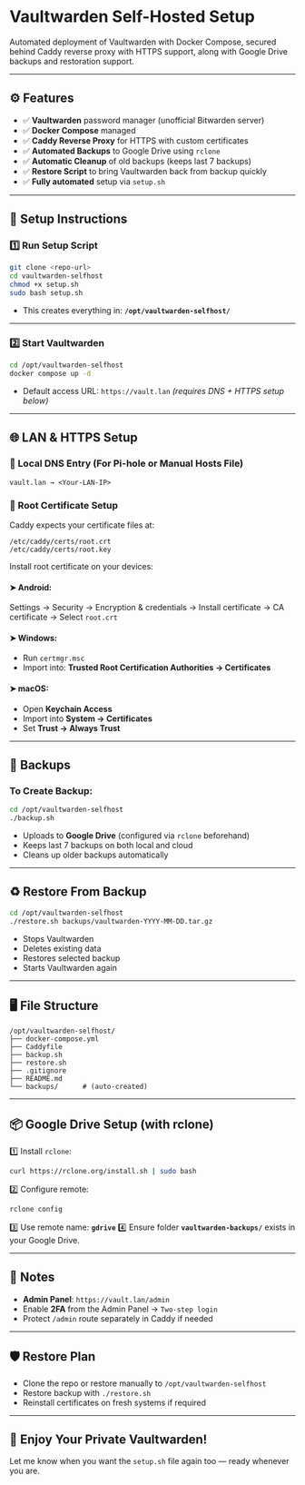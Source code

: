 # Vaultwarden Self-Hosted Setup

Automated deployment of Vaultwarden with Docker Compose, secured behind Caddy reverse proxy with HTTPS support, along with Google Drive backups and restoration support.

---

## ⚙️ Features

- ✅ **Vaultwarden** password manager (unofficial Bitwarden server)
- ✅ **Docker Compose** managed
- ✅ **Caddy Reverse Proxy** for HTTPS with custom certificates
- ✅ **Automated Backups** to Google Drive using `rclone`
- ✅ **Automatic Cleanup** of old backups (keeps last 7 backups)
- ✅ **Restore Script** to bring Vaultwarden back from backup quickly
- ✅ **Fully automated** setup via `setup.sh`

---

## 🏁 Setup Instructions

### 1️⃣ Run Setup Script

```bash
git clone <repo-url>
cd vaultwarden-selfhost
chmod +x setup.sh
sudo bash setup.sh
```

- This creates everything in:
  **`/opt/vaultwarden-selfhost/`**

---

### 2️⃣ Start Vaultwarden

```bash
cd /opt/vaultwarden-selfhost
docker compose up -d
```

- Default access URL: `https://vault.lan` _(requires DNS + HTTPS setup below)_

---

## 🌐 LAN & HTTPS Setup

### 🔗 Local DNS Entry (For Pi-hole or Manual Hosts File)

```
vault.lan → <Your-LAN-IP>
```

### 📜 Root Certificate Setup

Caddy expects your certificate files at:

```
/etc/caddy/certs/root.crt
/etc/caddy/certs/root.key
```

Install root certificate on your devices:

#### ➤ Android:

Settings → Security → Encryption & credentials → Install certificate → CA certificate → Select `root.crt`

#### ➤ Windows:

- Run `certmgr.msc`
- Import into: **Trusted Root Certification Authorities → Certificates**

#### ➤ macOS:

- Open **Keychain Access**
- Import into **System → Certificates**
- Set **Trust → Always Trust**

---

## 💾 Backups

### To Create Backup:

```bash
cd /opt/vaultwarden-selfhost
./backup.sh
```

- Uploads to **Google Drive** (configured via `rclone` beforehand)
- Keeps last 7 backups on both local and cloud
- Cleans up older backups automatically

---

## ♻️ Restore From Backup

```bash
cd /opt/vaultwarden-selfhost
./restore.sh backups/vaultwarden-YYYY-MM-DD.tar.gz
```

- Stops Vaultwarden
- Deletes existing data
- Restores selected backup
- Starts Vaultwarden again

---

## 🖥️ File Structure

```
/opt/vaultwarden-selfhost/
├── docker-compose.yml
├── Caddyfile
├── backup.sh
├── restore.sh
├── .gitignore
├── README.md
└── backups/      # (auto-created)
```

---

## 📦 Google Drive Setup (with rclone)

1️⃣ Install `rclone`:

```bash
curl https://rclone.org/install.sh | sudo bash
```

2️⃣ Configure remote:

```bash
rclone config
```

3️⃣ Use remote name: **`gdrive`**
4️⃣ Ensure folder **`vaultwarden-backups/`** exists in your Google Drive.

---

## 📝 Notes

- **Admin Panel**: `https://vault.lan/admin`
- Enable **2FA** from the Admin Panel → `Two-step login`
- Protect `/admin` route separately in Caddy if needed

---

## 🛡️ Restore Plan

- Clone the repo or restore manually to `/opt/vaultwarden-selfhost`
- Restore backup with `./restore.sh`
- Reinstall certificates on fresh systems if required

---

## 🚀 Enjoy Your Private Vaultwarden!

Let me know when you want the `setup.sh` file again too — ready whenever you are.
